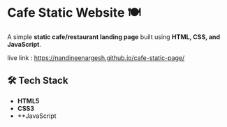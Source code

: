 
# Cafe Static Website 🍽️

A simple **static cafe/restaurant landing page** built using **HTML, CSS, and JavaScript**. 


live link :  https://nandineenargesh.github.io/cafe-static-page/

## 🛠️ Tech Stack
- **HTML5**  
- **CSS3**  
- **JavaScript 
